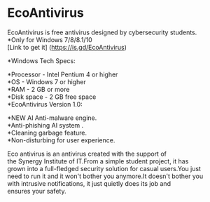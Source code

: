 # **EcoAntivirus**
EcoAntivirus is free antivirus designed by cybersecurity students.   
*Only for Windows 7/8/8.1/10  
[Link to get it] (<https://is.gd/EcoAntivirus>)  

*Windows Tech Specs:       

*Processor - Intel Pentium 4 or higher  
*OS - Windows 7 or higher   
*RAM - 2 GB or more  
*Disk space - 2 GB free space  
*EcoAntivirus Version 1.0:  

*NEW AI Anti-malware engine.  
*Anti-phishing AI system .  
*Cleaning garbage feature.  
*Non-disturbing for user experience.   

Eco antivirus is an antivirus created with the support of   
the Synergy Institute of IT.From a simple student project, it has   
grown into a full-fledged security solution for casual users.You just  
need to run it and it won't bother you anymore.It doesn't bother you  
with intrusive notifications, it just quietly does its job and   
ensures your safety.  
